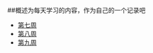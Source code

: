 ##概述为每天学习的内容，作为自己的一个记录吧
* [第七周](https://github.com/Supertraveler-Lee/Daily-Harvest/tree/master/%E7%AC%AC%E4%B8%83%E5%91%A8)
* [第八周](https://github.com/Supertraveler-Lee/Daily-Harvest/tree/master/%E7%AC%AC%E5%85%AB%E5%91%A8)
* [第九周](https://github.com/Supertraveler-Lee/Daily-Harvest/tree/master/%E7%AC%AC%E4%B9%9D%E5%91%A8)